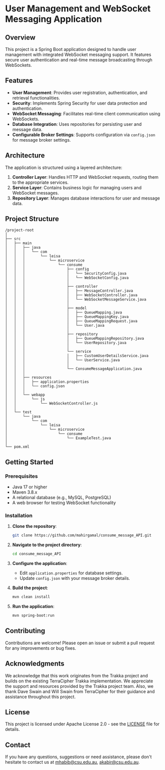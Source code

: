 
# User Management and WebSocket Messaging Application

## Overview

This project is a Spring Boot application designed to handle user management with integrated WebSocket messaging support. It features secure user authentication and real-time message broadcasting through WebSockets.

## Features

- **User Management**: Provides user registration, authentication, and retrieval functionalities.
- **Security**: Implements Spring Security for user data protection and authentication.
- **WebSocket Messaging**: Facilitates real-time client communication using WebSockets.
- **Database Integration**: Uses repositories for persisting user and message data.
- **Configurable Broker Settings**: Supports configuration via `config.json` for message broker settings.

## Architecture

The application is structured using a layered architecture:

1. **Controller Layer**: Handles HTTP and WebSocket requests, routing them to the appropriate services.
2. **Service Layer**: Contains business logic for managing users and WebSocket messages.
3. **Repository Layer**: Manages database interactions for user and message data.

## Project Structure

```
/project-root
│
├── src
│   ├── main
│   │   ├── java
│   │   │   └── com
│   │   │       └── leisa
│   │   │           └── microservice
│   │   │               └── consume
│   │   │                   ├── config
│   │   │                   │   └── SecurityConfig.java
│   │   │                   │   └── WebSocketConfig.java
│   │   │                   │
│   │   │                   ├── controller
│   │   │                   │   ├── MessageController.java
│   │   │                   │   ├── WebSocketController.java
│   │   │                   │   └── WebSocketMessageService.java
│   │   │                   │
│   │   │                   ├── model
│   │   │                   │   ├── QueueMapping.java
│   │   │                   │   ├── QueueMappingKey.java
│   │   │                   │   ├── QueueMappingRequest.java
│   │   │                   │   └── User.java
│   │   │                   │
│   │   │                   ├── repository
│   │   │                   │   ├── QueueMappingRepository.java
│   │   │                   │   └── UserRepository.java
│   │   │                   │
│   │   │                   └── service
│   │   │                   │   ├── CustomUserDetailsService.java
│   │   │                   │   └── UserService.java
│   │   │                   │
│   │   │                   └── ConsumeMessageApplication.java
│   │   │
│   │   ├── resources
│   │   │   ├── application.properties
│   │   │   └── config.json
│   │   │
│   │   └── webapp
│   │       └── js
│   │           └── WebSocketController.js
│   │
│   └── test
│       └── java
│           └── com
│               └── leisa
│                   └── microservice
│                       └── consume
│                           └── ExampleTest.java
│
└── pom.xml
```

## Getting Started

### Prerequisites

- Java 17 or higher
- Maven 3.8.x
- A relational database (e.g., MySQL, PostgreSQL)
- A web browser for testing WebSocket functionality

### Installation

1. **Clone the repository**:
    ```bash
    git clone https://github.com/mahirgamal/consume_message_API.git
    ```
2. **Navigate to the project directory**:
    ```bash
    cd consume_message_API
    ```
3. **Configure the application**:
   - Edit `application.properties` for database settings.
   - Update `config.json` with your message broker details.

4. **Build the project**:
    ```bash
    mvn clean install
    ```

5. **Run the application**:
    ```bash
    mvn spring-boot:run
    ```



## Contributing
Contributions are welcome! Please open an issue or submit a pull request for any improvements or bug fixes.

## Acknowledgments
We acknowledge that this work originates from the Trakka project and builds on the existing TerraCipher Trakka implementation. We appreciate the support and resources provided by the Trakka project team. Also, we thank Dave Swain and Will Swain from TerraCipher for their guidance and assistance throughout this project.


## License
This project is licensed under Apache License 2.0 - see the [LICENSE][lic] file for details.

## Contact
If you have any questions, suggestions or need assistance, please don't hesitate to contact us at mhabib@csu.edu.au, akabir@csu.edu.au.

[//]: #
  [lic]: <https://github.com/mahirgamal/consume_message_API/blob/main/LICENSE>


